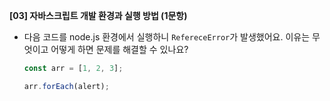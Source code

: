 **[03] 자바스크립트 개발 환경과 실행 방법 (1문항)**

- 다음 코드를 node.js 환경에서 실행하니 `RefereceError`가 발생했어요. 이유는 무엇이고 어떻게 하면 문제를 해결할 수 있나요?

  ```js
  const arr = [1, 2, 3];

  arr.forEach(alert);
  ```

